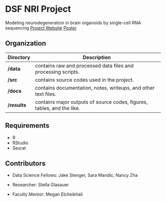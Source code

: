 
# DSF NRI Project

Modeling neurodegeneration in brain organoids by single-cell RNA sequencing
[Project Website](https://centralcoastdatascience.org/projects/all/2022/modeling-neurodegeneration-single-cell-rna-sequencing)
[Poster](https://centralcoastdatascience.org/sites/default/files/2022-06/nri-poster.pdf)

## Organization

Directory | Description 
---|---
**/data** | contains raw and processed data files and processing scripts.
**/src** | contains source codes used in the project.
**/docs** | contains documentation, notes, writeups, and other text files.
**/results** | contains major outputs of source codes, figures, tables, and the like.

## Requirements

* R
* RStudio
* Seurat

## Contributors

* Data Science Fellows:
  Jake Stenger, Sara Mandic, Nancy Zha
  
* Researcher: Stella Glasauer 
  
* Faculty Mentor: Megan Elcheikhali
